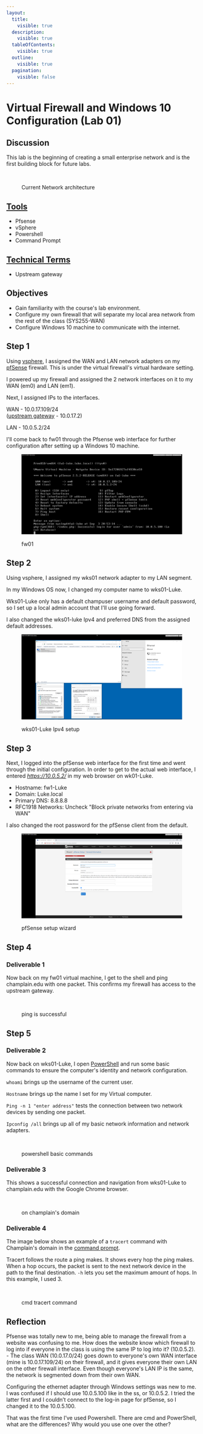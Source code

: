 ```yaml
---
layout:
  title:
    visible: true
  description:
    visible: true
  tableOfContents:
    visible: true
  outline:
    visible: true
  pagination:
    visible: false
---
```


# Virtual Firewall and Windows 10 Configuration (Lab 01)

## Discussion

This lab is the beginning of creating a small enterprise network and is the first building block for future labs.

<figure><img src="https://lh3.googleusercontent.com/zySwo7CDBqvF41G3ee3ZC5oWYIXvwQwdGVQ_ARLnEzfRPqhiR6XmunwhDO_3bMxRrlf7mWe_elEVFjiYpFhFmQc9l4HeaQBMDx3g8rzetbjZkW__czpys0zJz8HnH7PnkyLPnJ-S4pkyGExKmN-i3Q" alt=""><figcaption><p>Current Network architecture </p></figcaption></figure>

## [Tools](../tools.md)

* Pfsense
* vSphere&#x20;
* Powershell&#x20;
* Command Prompt

## [Technical Terms](../technical-terms.md)&#x20;

* Upstream gateway&#x20;

## Objectives

* Gain familiarity with the course's lab environment.&#x20;
* Configure my own firewall that will separate my local area network from the rest of the class (SYS255-WAN)&#x20;
* Configure Windows 10 machine to communicate with the internet.

## Step 1&#x20;

Using [vsphere](../tools.md#vsphere), I assigned the WAN and LAN network adapters on my [pfSense](../tools.md#pfsense) firewall. This is under the virtual firewall's virtual hardware setting.

I powered up my firewall and assigned the 2 network interfaces on it to my WAN (em0) and LAN (em1).&#x20;

Next, I assigned IPs to the interfaces.&#x20;

WAN - 10.0.17.109/24\
([upstream gateway](../technical-terms.md#upstream-gateway) - 10.0.17.2)

LAN - 10.0.5.2/24 &#x20;

I'll come back to fw01 through the Pfsense web interface for further configuration after setting up a Windows 10 machine.

<figure><img src="../../.gitbook/assets/image (2) (1) (1) (1) (1) (1) (1) (1) (1) (1) (1).png" alt=""><figcaption><p>fw01</p></figcaption></figure>

## Step 2&#x20;

Using vsphere, I assigned my wks01 network adapter to my LAN segment.&#x20;

In my Windows OS now, I changed my computer name to wks01-Luke.&#x20;

Wks01-Luke only has a default champuser username and default password, so I set up a local admin account that I'll use going forward.  &#x20;

I also changed the wks01-luke Ipv4 and preferred DNS from the assigned default addresses.

<figure><img src="../../.gitbook/assets/image (1) (1) (1) (1) (1) (1) (1) (1) (1) (1) (1) (1) (1) (1).png" alt=""><figcaption><p>wks01-Luke Ipv4 setup</p></figcaption></figure>

## Step 3 &#x20;

Next, I logged into the pfSense web interface for the first time and went through the initial configuration. In order to get to the actual web interface, I entered _https://10.0.5.2/_ in my web browser on wk01-Luke.

* Hostname: fw1-Luke
* Domain: Luke.local
* Primary DNS: 8.8.8.8
* RFC1918 Networks:  Uncheck "Block private networks from entering via WAN"

I also changed the root password for the pfSense client from the default.

<figure><img src="../../.gitbook/assets/image (2) (1) (1) (1) (1) (1) (1) (1) (1) (1) (1) (1).png" alt=""><figcaption><p>pfSense setup wizard</p></figcaption></figure>

## Step 4

### Deliverable 1

Now back on my fw01 virtual machine, I get to the shell and ping champlain.edu with one packet. This confirms my firewall has access to the upstream gateway.

<figure><img src="https://lh3.googleusercontent.com/b8FHHslTZzOIH8xSoWE63A9pCgvAz1xgmu0B8WE8fgTavFAzU8zZ-lZHXHVpvsrhSKeP3izk40jdJIZMlV88Tdvy8yE7oaZxOh7NvozApo1ioXihc0jCHfdAdSoJCq995W8HEaooPvBpp5NJ7kobek4" alt=""><figcaption><p>ping is successful</p></figcaption></figure>

## Step 5&#x20;

### Deliverable 2&#x20;

Now back on wks01-Luke, I open [PowerShell](../tools.md#powershell) and run some basic commands to ensure the computer's identity and network configuration.&#x20;

`whoami` brings up the username of the current user.&#x20;

`Hostname` brings up the name I set for my Virtual computer.&#x20;

`Ping -n 1 "enter address"` tests the connection between two network devices by sending one packet.

`Ipconfig /all` brings up all of my basic network information and network adapters.

<figure><img src="https://lh5.googleusercontent.com/Uexvg453jrmJGaoG56SwPMwPaBR18ktgs7V_ncHTirxYG65BXEFqaSRZDyTdZqbvDt1b7DHxRmH6xZFVu4Y57cAiIAYGofMdhp-yYcya0Jie0ofIEic5lPY8dBAR9qu5_TK2NjHe8TQ4e2zW3957-oQ" alt=""><figcaption><p>powershell basic commands </p></figcaption></figure>

### Deliverable 3 &#x20;

This shows a successful connection and navigation from wks01-Luke to champlain.edu with the Google Chrome browser.&#x20;

<figure><img src="https://lh6.googleusercontent.com/eB0zjvfuV-NsaCJu4vRojFPtuxyD_2d03QxeSjBKpvWc9Zfmh53CupQwoywbPWYSubCneSVdmYkqA1RqFpfS0cTWw01Kx4MFSBoQiuTNyA0lRt33D4LRexbBxdyTe88DpmnquxUwdJSxnZ8t9JQMBbc" alt=""><figcaption><p>on champlain's domain</p></figcaption></figure>

### Deliverable 4 &#x20;

The image below shows an example of a `tracert` command with Champlain's domain in the [command prompt](../tools.md#command-prompt).&#x20;

Tracert follows the route a ping makes. It shows every hop the ping makes. When a hop occurs, the packet is sent to the next network device in the path to the final destination. `-h` lets you set the maximum amount of hops. In this example, I used 3.&#x20;

<figure><img src="https://lh5.googleusercontent.com/aVgxDguZ_sZU1ypW84vq_WQt8uJr3BtTxK0Q9NN3EbXrEZQUAF6_D1i21ZOM5L8i1pb5bAi0VosA_-YVTDQlfz6JKPgI6haBGUZ4i92a04VsaHiZgICi_mPQ3agLfrhexEsKD5n9_R9oFzPMF9ng4QI" alt=""><figcaption><p>cmd tracert command</p></figcaption></figure>

## Reflection &#x20;

Pfsense was totally new to me, being able to manage the firewall from a website was confusing to me. How does the website know which firewall to log into if everyone in the class is using the same IP to log into it? (10.0.5.2).  - The class WAN (10.0.17.0/24) goes down to everyone's own WAN interface (mine is 10.0.17.109/24) on their firewall, and it gives everyone their own LAN on the other firewall interface. Even though everyone's LAN IP is the same, the network is segmented down from their own WAN.

Configuring the ethernet adapter through Windows settings was new to me. I was confused if I should use 10.0.5.100 like in the ss, or 10.0.5.2. I tried the latter first and I couldn’t connect to the log-in page for pfSense, so I changed it to the 10.0.5.100. &#x20;

That was the first time I’ve used Powershell. There are cmd and PowerShell, what are the differences? Why would you use one over the other?

